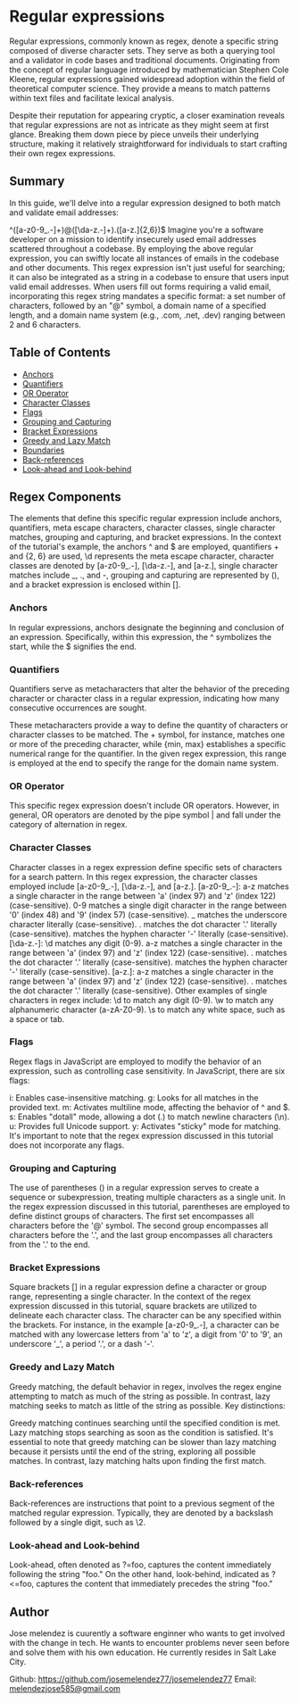 # Regular expressions

Regular expressions, commonly known as regex, denote a specific string composed of diverse character sets. They serve as both a querying tool and a validator in code bases and traditional documents. Originating from the concept of regular language introduced by mathematician Stephen Cole Kleene, regular expressions gained widespread adoption within the field of theoretical computer science. They provide a means to match patterns within text files and facilitate lexical analysis.

Despite their reputation for appearing cryptic, a closer examination reveals that regular expressions are not as intricate as they might seem at first glance. Breaking them down piece by piece unveils their underlying structure, making it relatively straightforward for individuals to start crafting their own regex expressions.

## Summary

In this guide, we'll delve into a regular expression designed to both match and validate email addresses:

^([a-z0-9_\.-]+)@([\da-z\.-]+)\.([a-z\.]{2,6})$
Imagine you're a software developer on a mission to identify insecurely used email addresses scattered throughout a codebase. By employing the above regular expression, you can swiftly locate all instances of emails in the codebase and other documents. This regex expression isn't just useful for searching; it can also be integrated as a string in a codebase to ensure that users input valid email addresses. When users fill out forms requiring a valid email, incorporating this regex string mandates a specific format: a set number of characters, followed by an "@" symbol, a domain name of a specified length, and a domain name system (e.g., .com, .net, .dev) ranging between 2 and 6 characters.

## Table of Contents

- [Anchors](#anchors)
- [Quantifiers](#quantifiers)
- [OR Operator](#or-operator)
- [Character Classes](#character-classes)
- [Flags](#flags)
- [Grouping and Capturing](#grouping-and-capturing)
- [Bracket Expressions](#bracket-expressions)
- [Greedy and Lazy Match](#greedy-and-lazy-match)
- [Boundaries](#boundaries)
- [Back-references](#back-references)
- [Look-ahead and Look-behind](#look-ahead-and-look-behind)

## Regex Components
The elements that define this specific regular expression include anchors, quantifiers, meta escape characters, character classes, single character matches, grouping and capturing, and bracket expressions. In the context of the tutorial's example, the anchors ^ and $ are employed, quantifiers + and {2, 6} are used, \d represents the meta escape character, character classes are denoted by [a-z0-9_.-], [\da-z.-], and [a-z.], single character matches include _, ., and -, grouping and capturing are represented by (), and a bracket expression is enclosed within [].

### Anchors
In regular expressions, anchors designate the beginning and conclusion of an expression. Specifically, within this expression, the ^ symbolizes the start, while the $ signifies the end.
### Quantifiers 
Quantifiers serve as metacharacters that alter the behavior of the preceding character or character class in a regular expression, indicating how many consecutive occurrences are sought.

These metacharacters provide a way to define the quantity of characters or character classes to be matched. The + symbol, for instance, matches one or more of the preceding character, while {min, max} establishes a specific numerical range for the quantifier. In the given regex expression, this range is employed at the end to specify the range for the domain name system.

### OR Operator
This specific regex expression doesn't include OR operators. However, in general, OR operators are denoted by the pipe symbol | and fall under the category of alternation in regex.

### Character Classes
Character classes in a regex expression define specific sets of characters for a search pattern. In this regex expression, the character classes employed include [a-z0-9_.-], [\da-z.-], and [a-z.].
[a-z0-9_.-]:
a-z matches a single character in the range between 'a' (index 97) and 'z' (index 122) (case-sensitive).
0-9 matches a single digit character in the range between '0' (index 48) and '9' (index 57) (case-sensitive).
_ matches the underscore character literally (case-sensitive).
. matches the dot character '.' literally (case-sensitive).
matches the hyphen character '-' literally (case-sensitive).
[\da-z.-]:
\d matches any digit (0-9).
a-z matches a single character in the range between 'a' (index 97) and 'z' (index 122) (case-sensitive).
. matches the dot character '.' literally (case-sensitive).
matches the hyphen character '-' literally (case-sensitive).
[a-z.]:
a-z matches a single character in the range between 'a' (index 97) and 'z' (index 122) (case-sensitive).
. matches the dot character '.' literally (case-sensitive).
Other examples of single characters in regex include:
\d to match any digit (0-9).
\w to match any alphanumeric character (a-zA-Z0-9).
\s to match any white space, such as a space or tab.
### Flags
Regex flags in JavaScript are employed to modify the behavior of an expression, such as controlling case sensitivity. In JavaScript, there are six flags:

i: Enables case-insensitive matching.
g: Looks for all matches in the provided text.
m: Activates multiline mode, affecting the behavior of ^ and $.
s: Enables "dotall" mode, allowing a dot (.) to match newline characters (\n).
u: Provides full Unicode support.
y: Activates "sticky" mode for matching.
It's important to note that the regex expression discussed in this tutorial does not incorporate any flags.
### Grouping and Capturing
The use of parentheses () in a regular expression serves to create a sequence or subexpression, treating multiple characters as a single unit. In the regex expression discussed in this tutorial, parentheses are employed to define distinct groups of characters. The first set encompasses all characters before the '@' symbol. The second group encompasses all characters before the '.', and the last group encompasses all characters from the '.' to the end.
### Bracket Expressions
Square brackets [] in a regular expression define a character or group range, representing a single character. In the context of the regex expression discussed in this tutorial, square brackets are utilized to delineate each character class. The character can be any specified within the brackets.
For instance, in the example [a-z0-9_.-], a character can be matched with any lowercase letters from 'a' to 'z', a digit from '0' to '9', an underscore '_', a period '.', or a dash '-'.
### Greedy and Lazy Match
Greedy matching, the default behavior in regex, involves the regex engine attempting to match as much of the string as possible. In contrast, lazy matching seeks to match as little of the string as possible.
Key distinctions:

Greedy matching continues searching until the specified condition is met.
Lazy matching stops searching as soon as the condition is satisfied.
It's essential to note that greedy matching can be slower than lazy matching because it persists until the end of the string, exploring all possible matches. In contrast, lazy matching halts upon finding the first match.

### Back-references
Back-references are instructions that point to a previous segment of the matched regular expression. Typically, they are denoted by a backslash followed by a single digit, such as \2.

### Look-ahead and Look-behind

Look-ahead, often denoted as ?=foo, captures the content immediately following the string "foo." On the other hand, look-behind, indicated as ?<=foo, captures the content that immediately precedes the string "foo."
## Author
Jose melendez is cuurently a software enginner who wants to get involved with the change in tech. He wants to encounter problems never seen before and solve them with his own education. He currently resides in Salt Lake City.
 
 Github: https://github.com/josemelendez77/josemelendez77
 Email: melendezjose585@gmail.com

